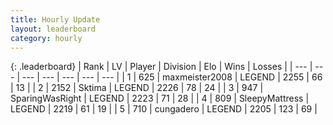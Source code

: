 ```yaml
---
title: Hourly Update
layout: leaderboard
category: hourly
---
```


{: .leaderboard}
| Rank | LV | Player | Division | Elo | Wins | Losses |
| --- | --- | --- | --- | --- | --- | --- |
| <span data-change="0">1</span> | 625 | <span title="ID: 410122">maxmeister2008</span> | LEGEND | <span data-change="19">2255</span> | <span data-change="5">66</span> | <span data-change="0">13</span> |
| <span data-change="0">2</span> | 2152 | <span title="ID: 353063">Sktima</span> | LEGEND | <span data-change="0">2226</span> | <span data-change="0">78</span> | <span data-change="0">24</span> |
| <span data-change="0">3</span> | 947 | <span title="ID: 402846">SparingWasRight</span> | LEGEND | <span data-change="0">2223</span> | <span data-change="0">71</span> | <span data-change="0">28</span> |
| <span data-change="0">4</span> | 809 | <span title="ID: 153129">SleepyMattress</span> | LEGEND | <span data-change="0">2219</span> | <span data-change="0">61</span> | <span data-change="0">19</span> |
| <span data-change="0">5</span> | 710 | <span title="ID: 54134">cungadero</span> | LEGEND | <span data-change="0">2205</span> | <span data-change="0">123</span> | <span data-change="0">69</span> |